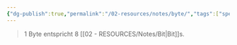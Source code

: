 ```yaml
---
{"dg-publish":true,"permalink":"/02-resources/notes/byte/","tags":["speicher","code","netzwerk","informatik"],"noteIcon":"","updated":"2025-07-12T13:31:41.291+02:00"}
---
```


> 1 Byte entspricht 8 [[02 - RESOURCES/Notes/Bit\|Bit]]s.